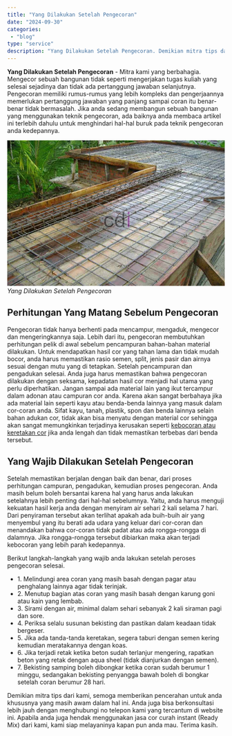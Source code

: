 ```yaml
---
title: "Yang Dilakukan Setelah Pengecoran"
date: "2024-09-30"
categories:
 - "blog"
type: "service"
description: "Yang Dilakukan Setelah Pengecoran. Demikian mitra tips dari kami, semoga memberikan pencerahan untuk anda khususnya yang masih awam dalam hal ini. Anda juga..."
---
```


**Yang Dilakukan Setelah Pengecoran** - Mitra kami yang berbahagia. Mengecor sebuah bangunan tidak seperti mengerjakan tugas kuliah yang selesai sejadinya dan tidak ada pertanggung jawaban selanjutnya. Pengecoran memiliki rumus-rumus yang lebih kompleks dan pengerjaannya memerlukan pertanggung jawaban yang panjang sampai coran itu benar-benar tidak bermasalah. Jika anda sedang membangun sebuah bangunan yang menggunakan teknik pengecoran, ada baiknya anda membaca artikel ini terlebih dahulu untuk menghindari hal-hal buruk pada teknik pengecoran anda kedepannya.

![Proses Pembuatan Cetakan Dak Pengecoran Beton](/images/blog/Proses-Pembuatan-Cetakan-Dak-Beton.jpg)
*Yang Dilakukan Setelah Pengecoran*

 ## Perhitungan Yang Matang Sebelum Pengecoran

Pengecoran tidak hanya berhenti pada mencampur, mengaduk, mengecor dan mengeringkannya saja. Lebih dari itu, pengecoran membutuhkan perhitungan pelik di awal sebelum pencampuran bahan-bahan material dilakukan. Untuk mendapatkan hasil cor yang tahan lama dan tidak mudah bocor, anda harus memastikan rasio semen, split, jenis pasir dan airnya sesuai dengan mutu yang di tetapkan. Setelah pencampuran dan pengadukan selesai. Anda juga harus memastikan bahwa pengecoran dilakukan dengan seksama, kepadatan hasil cor menjadi hal utama yang perlu diperhatikan. Jangan sampai ada material lain yang ikut tercampur dalam adonan atau campuran cor anda. Karena akan sangat berbahaya jika ada material lain seperti kayu atau benda-benda lainnya yang masuk dalam cor-coran anda. Sifat kayu, tanah, plastik, spon dan benda lainnya selain bahan adukan cor, tidak akan bisa menyatu dengan material cor sehingga akan sangat memungkinkan terjadinya kerusakan seperti [kebocoran atau keretakan cor](/blog/inilah-penyebab-cor-beton-bisa-retak "Inilah Penyebab Cor Beton Bisa Retak") jika anda lengah dan tidak memastikan terbebas dari benda tersebut.

 ## Yang Wajib Dilakukan Setelah Pengecoran

Setelah memastikan berjalan dengan baik dan benar, dari proses  perhitungan campuran, pengadukan, kemudian proses pengecoran. Anda masih belum boleh bersantai karena hal yang harus anda lakukan setelahnya lebih penting dari hal-hal sebelumnya. Yaitu, anda harus menguji kekuatan hasil kerja anda dengan menyiram air sehari 2 kali selama 7 hari. Dari penyiraman tersebut akan terlihat apakah ada buih-buih air yang menyembul yang itu berati ada udara yang keluar dari cor-coran dan menandakan bahwa cor-coran tidak padat atau ada rongga-rongga di dalamnya. Jika rongga-rongga tersebut dibiarkan maka akan terjadi kebocoran yang lebih parah kedepannya.

Berikut langkah-langkah yang wajib anda lakukan setelah peroses pengecoran selesai.
- 1\. Melindungi area coran yang masih basah dengan pagar atau penghalang lainnya agar tidak terinjak.
- 2\. Menutup bagian atas coran yang masih basah dengan karung goni atau kain yang lembab.
- 3\. Sirami dengan air, minimal dalam sehari sebanyak 2 kali siraman pagi dan sore.
- 4\. Periksa selalu susunan bekisting dan pastikan dalam keadaan tidak bergeser.
- 5\. Jika ada tanda-tanda keretakan, segera taburi dengan semen kering kemudian meratakannya dengan koas.
- 6\. Jika terjadi retak ketika beton sudah terlanjur mengering, rapatkan beton yang retak dengan aqua sheel (tidak dianjurkan dengan semen).
- 7\. Bekisting samping boleh dibongkar ketika coran sudah berumur 1 minggu, sedangakan bekisting penyangga bawah boleh di bongkar setelah coran berumur 28 hari.

Demikian mitra tips dari kami, semoga memberikan pencerahan untuk anda khususnya yang masih awam dalam hal ini. Anda juga bisa berkonsultasi lebih jauh dengan menghubungi no telepon kami yang tercantum di website ini. Apabila anda juga hendak menggunakan jasa cor curah instant (Ready Mix) dari kami, kami siap melayaninya kapan pun anda mau. Terima kasih.

